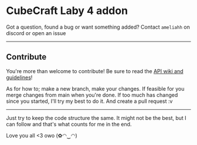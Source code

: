 # CubeCraft Laby 4 addon

Got a question, found a bug or want something added? Contact `ameliahh` on discord or open an issue
___________

## Contribute

You're more than welcome to contribute!
Be sure to read the [API wiki and guidelines](https://wiki.labymod.net/pages/addon/)!

As for how to; make a new branch, make your changes.
If feasible for you merge changes from main when you're done.
If too much has changed since you started, I'll try my best to do it.
And create a pull request :v
___________
Just try to keep the code structure the same.
It might not be the best, but I can follow and that's what counts for me in the end.

Love you all <3 owo (✿◠‿◠)